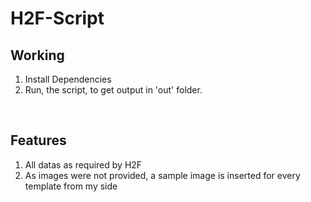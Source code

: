 # H2F-Script

## Working

<ol>
  <li>Install Dependencies</li>
  <li>Run, the script, to get output in 'out' folder.</li>
</ol>
<br>

## Features

<ol>
<li>All datas as required by H2F
<li>As images were not provided, a sample image is inserted for every template from my side
</ol>
